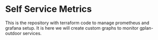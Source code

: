 # Self Service Metrics
This is the repository with terraform code to manage prometheus and grafana setup. It is here we will create custom graphs to monitor gplan-outdoor services.
